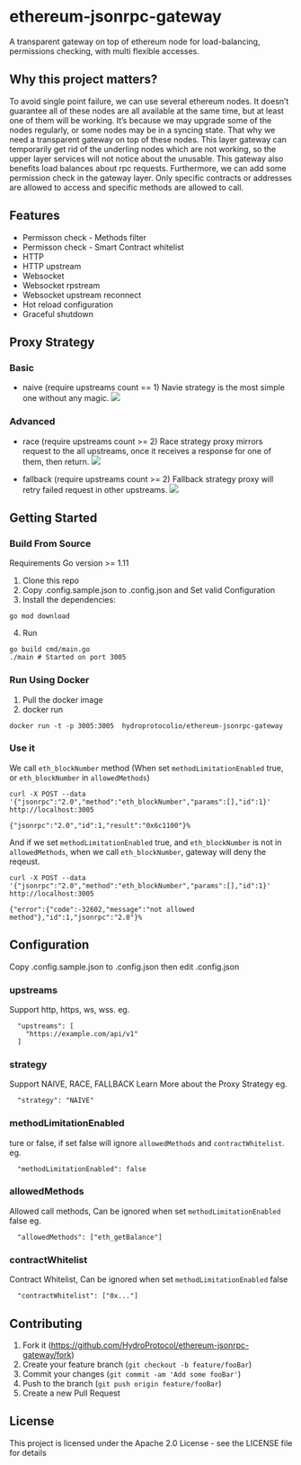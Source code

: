 # ethereum-jsonrpc-gateway

A transparent gateway on top of ethereum node for load-balancing, permissions checking, with multi flexible accesses.

## Why this project matters?

To avoid single point failure, we can use several ethereum nodes. It doesn’t guarantee all of these nodes are all available at the same time, but at least one of them will be working. It’s because we may upgrade some of the nodes regularly, or some nodes may be in a syncing state. That why we need a transparent gateway on top of these nodes. This layer gateway can temporarily get rid of the underling nodes which are not working, so the upper layer services will not notice about the unusable. This gateway also benefits load balances about rpc requests. Furthermore, we can add some permission check in the gateway layer. Only specific contracts or addresses are allowed to access and specific methods are allowed to call.

## Features

- Permisson check - Methods filter
- Permisson check - Smart Contract whitelist
- HTTP
- HTTP upstream
- Websocket
- Websocket rpstream
- Websocket upstream reconnect
- Hot reload configuration
- Graceful shutdown

## Proxy Strategy

### Basic

- naive (require upstreams count == 1)
  Navie strategy is the most simple one without any magic.
  <img src="./assets/strategy1.png">

### Advanced

- race (require upstreams count >= 2)
  Race strategy proxy mirrors request to the all upstreams, once it receives a response for one of them, then return.
  <img src="./assets/strategy2.png">

- fallback (require upstreams count >= 2)
  Fallback strategy proxy will retry failed request in other upstreams.
  <img src="./assets/strategy3.png">

## Getting Started

### Build From Source

Requirements Go version >= 1.11

1. Clone this repo
2. Copy .config.sample.json to .config.json and Set valid Configuration
3. Install the dependencies:

```
go mod download
```

4. Run

```
go build cmd/main.go
./main # Started on port 3005
```

### Run Using Docker

1. Pull the docker image
2. docker run

```
docker run -t -p 3005:3005  hydroprotocolio/ethereum-jsonrpc-gateway
```

### Use it

We call `eth_blockNumber` method (When set `methodLimitationEnabled` true, or `eth_blockNumber` in `allowedMethods`)

```
curl -X POST --data '{"jsonrpc":"2.0","method":"eth_blockNumber","params":[],"id":1}' http://localhost:3005

{"jsonrpc":"2.0","id":1,"result":"0x6c1100"}%
```

And if we set `methodLimitationEnabled` true, and `eth_blockNumber` is not in `allowedMethods`, when we call `eth_blockNumber`, gateway will deny the reqeust.

```
curl -X POST --data '{"jsonrpc":"2.0","method":"eth_blockNumber","params":[],"id":1}' http://localhost:3005

{"error":{"code":-32602,"message":"not allowed method"},"id":1,"jsonrpc":"2.0"}%
```

## Configuration

Copy .config.sample.json to .config.json then edit .config.json

### upstreams

Support http, https, ws, wss.
eg.

```
  "upstreams": [
    "https://example.com/api/v1"
  ]
```

### strategy

Support NAIVE, RACE, FALLBACK
Learn More about the Proxy Strategy
eg.

```
  "strategy": "NAIVE"
```

### methodLimitationEnabled

ture or false, if set false will ignore `allowedMethods` and `contractWhitelist`.
eg.

```
  "methodLimitationEnabled": false
```

### allowedMethods

Allowed call methods, Can be ignored when set `methodLimitationEnabled` false
eg.

```
  "allowedMethods": ["eth_getBalance"]
```

### contractWhitelist

Contract Whitelist, Can be ignored when set `methodLimitationEnabled` false

```
  "contractWhitelist": ["0x..."]
```

## Contributing

1. Fork it (<https://github.com/HydroProtocol/ethereum-jsonrpc-gateway/fork>)
2. Create your feature branch (`git checkout -b feature/fooBar`)
3. Commit your changes (`git commit -am 'Add some fooBar'`)
4. Push to the branch (`git push origin feature/fooBar`)
5. Create a new Pull Request

## License

This project is licensed under the Apache 2.0 License - see the LICENSE file for details
